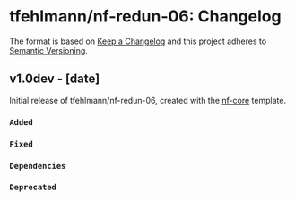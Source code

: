 # tfehlmann/nf-redun-06: Changelog

The format is based on [Keep a Changelog](https://keepachangelog.com/en/1.0.0/)
and this project adheres to [Semantic Versioning](https://semver.org/spec/v2.0.0.html).

## v1.0dev - [date]

Initial release of tfehlmann/nf-redun-06, created with the [nf-core](https://nf-co.re/) template.

### `Added`

### `Fixed`

### `Dependencies`

### `Deprecated`
